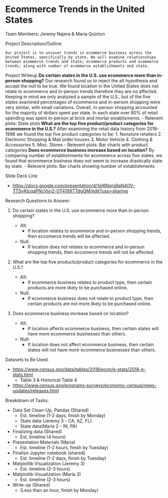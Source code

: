 # Ecommerce Trends in the United States
Team Members: Jeremy Najera & Maria Quinton

Project Description/Outline:

    Our project is to uncover trends in ecommerce business across the United States, specifically by state. We will examine relationships between ecommerce trends and state; ecommerce products and ecommerce trends; along with number of ecommerce establishments and state.

Project Writeup
    **Do certain states in the U.S. use ecommerce more than in-person shopping?**
    Our research found us to reject the alt hypothesis and accept the null to be true. We found location in the United States does not relate to ecommerce and in-person trends therefore they are no affected. Keeping in mind we only analyzed a sample of the U.S., but of the five states examined percentages of ecommerce and in-person shopping were very similar, with small variations. Overall, in-person shopping accounted for the majority of dollars spent per state. In each state over 80% of retail spending was spent in-person at brick and mortar establisments. 
    - Relevent plots: State plots
    **What are the top five product/product categories for ecommerce in the U.S.?**
    After examining the retail data history from 2018-1998 we found the top five product categories to be:
    1. Nonstore retailers
    2. Electronic Shopping & Mail order houses
    3. Motor Vehicle
    4. Clothing & Accessories
    5. Misc. Stores
    - Relevent plots: Bar charts with product categories
    **Does ecommerce business increase based on location?**
    By comparing number of establishments for ecommerce across five states, we found that ecommerce business does not seem to increase drastically state by state. 
    - Relevent plots: Bar charts showing number of establishments

Slide Deck Link:
- https://docs.google.com/presentation/d/1pI6Nqrs9aN4OV-TTSvKlcqaPNcVsn2-OT4199TTdgQM/edit?usp=sharing

Research Questions to Answer:

1. Do certain states in the U.S. use ecommerce more than in-person shopping?
    * Alt:
        * If location relates to ecommerce and in-person shopping trends, then eccomerce trends will be affected.
    * Null:
        * If location does not relates to ecommerce and in-person shopping trends, then eccomerce trends will not be affected.

2. What are the top five products/product categories for ecommerce in the U.S.?
    * Alt: 
        * If ecommerce business relates to product type, then certain products are more likely to be purchased online.
    * Null: 
        * If ecommerce business does not relate to product type, then certain products are not more likely to be purchased online.
3. Does ecommerce business increase based on location?
    * Alt:
        * If location affects ecommerce business, then certain states will have more ecommerce businesses than others.
    * Null:
        * If location does not affect ecommerce business, then certain states will not have more ecommerce businesses than others.

Datasets to Be Used:

- https://www.census.gov/data/tables/2018/econ/e-stats/2018-e-stats.html
    - Table 3 & Historical Table 4
- https://www.census.gov/programs-surveys/economic-census/news-updates/releases.html

Breakdown of Tasks:
- Data Set Clean-Up, Pandas (Shared)
    - Est. timeline (1-2 days, finish by Monday)
    - State data (Jeremy 3 - CA, AZ, FL)
    - State data(Maria 2 - IN, PA)
- Finalizing data (Shared)
    - Est. timeline (4 hours)
- Presentation Materials (Maria)
    - Est. timeline (1-2 hours, finish by Tuesday)
- Finalize Jupyter notebook (shared)
    - Est. timeline (1-2 days, finish by Tuesday)
- Matplotlib Visualization (Jeremy 3)
    - Est. timeline (2-3 hours)
- Matplotlib Visualization (Maria 3)
    - Est. timeline (2-3 hours)
- Write-up (Shared)
    - (Less than an hour, finish by Monday)
